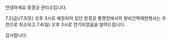 안녕하세요 창경궁 관리소입니다.

7.2(금)/7.3(토) 오후 3시로 예정되어 있던 창경궁 통명전에서의 왕비간택재현행사는 우천으로 취소되고 7.4(일) 오후 3시로 연기되었음을 알려드립니다.

감사합니다.